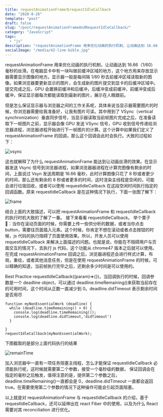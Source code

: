 ```yaml
---
title: requestAnimationFrame与requestIdleCallback
date: "2020-8-26"
template: "post"
draft: false
slug: "/post/requestAnimationFrameAndRequestIdleCallback/"
category: "JavaScript"
tags:
  - "js"
description: "requestAnimationFrame 用来优化动画的执行机制，让动画达到 16.66（1/60）毫秒的丝滑。在电脑显卡中有一块叫做前缓冲区域的地方，这个地方用来存放显示器需要显示图像的地方。显示器一般是每间隔 1/60 秒去前缓冲区域读取新的图像。"
socialImage: "/media/42-line-bible.jpg"
---
```


requestAnimationFrame 用来优化动画的执行机制，让动画达到 16.66（1/60）毫秒的丝滑。在电脑显卡中有一块叫做前缓冲区域的地方，这个地方用来存放显示器需要显示图像的地方。显示器一般是每间隔 1/60 秒去前缓冲区域读取新的图像。如果浏览器要更新显示的图片，会生成新的图片提交到显卡的后缓冲区域中。提交完成之后，GPU 会置换前缓冲和后缓冲，后缓冲变成前缓冲，前缓冲变成后缓冲，保证显示器每次都能读取到最新的图片，展示在人眼跟前。

但是怎么保证显示器与浏览器之间的工作关系呢，具体来说当显示器需要图片的时候，你浏览器需要给我准备好，让我有图片可读。其中用到了 VSync（vertical synchronization）垂直同步信号，当显示器读取当前帧图片完成之后，在准备读取下一帧图片之前，显示器会像 GPU 发送 VSync 信号，GPU 收到信号传递给浏览器进程，浏览器进程开始进行下一帧图片的计算。这个计算中如果我们定义了 requestAnimationFrame 的回调，那么这个回调会此时会执行。大致的过程如下：

![vsync](/media/vsync.png)

这也就解释了为什么 requestAnimationFrame 能达到让动画丝滑的效果。在显示器发送 Vsync 信号到浏览器进程，如果浏览器器进程在计算完图像有剩余的时间，上面说过 Vsyn 发送周期是 16.66 毫秒，此时计算图像只花了 8 秒或者更少的时间，那么还有剩余的 8 秒或者更多的时间，这时渲染主线程是空闲的，可能会进行垃圾回收，或者可以使用 requestIdleCallback 在这段空闲时间执行指定的回调函数。原来 requestIdleCallback 是在这种情况下执行，下面一张图了解下：

![frame](/media/frame.jpg)

结合上面的大致描述，可以把 requestAnimationFrame 和 requestIdleCallback 的执行时机大致的了解了一番。
接下来看看 requestIdleCallback。
举个栗子 🌰：当你在滚动页面的时候，你需要上传一些供分析的数据，或者当你点击 button，需要往页面插入元素。这个时候，你肯定不想在滚动或者点击按钮的时候，js 代码的执行阻碍了页面使用效果。所以，开发人员可以使用 requestIdleCallback 来解决上面描述的问题。也就是说，你能在不阻碍用户与页面交互的情况下，去执行 js 代码，这个功能从 chrome47 版本之后就可以使用。在完成 requestAnimationFrame 回调之后，浏览器进程还会进行样式计算，布局，重绘，或者其他消息任务，但是在使用 requestAnimationFrame 的时候，可以精确的知道，当前帧执行完毕之后，还剩余多少时间是可以使用的。

Best Practice
requestIdleCallback((param)=>{})，当回调执行的时候，回调参数是一个 deadline object，可以通过 deadline.timeRemaining()来获取当前存在的可用时间，这个时间从正数一直减少到 0。deadline.didTimeout 表示剩余时间是否用尽

```
function myNonEssentialWork (deadline) {
  while (deadline.timeRemaining() > 0) {
    console.log(deadline.timeRemaining());
    console.log(deadline.didTimeout,'didTimeout')
  }

}
requestIdleCallback(myNonEssentialWork);
```

下图截取的是部分上面代码执行的结果

![remainTime](/media/remainTime.jpg)

加入浏览器中一直有一项任务阻塞主线程，怎么才能保证 requestIdleCallback 必须能执行呢，这时候就需要第二个参数，接受一个毫秒级的数据，
保证回调会在指定的毫秒之后触发，值得注意的是，提供第二个参数之后，deadline.timeRemaining()一直都会是 0，deadline.didTimeout 一直都会返回 true。在需要使用第二个参数的情况下这种操作可能会引起页面阻塞。

以上就是对 requestAnimationFrame 与 requestIdleCallback 的介绍，基于 requestIdleCallback，还可以延伸出在 react Fiber 中的使用，以及为什么 React 需要对其 reconciliation 进行优化。
